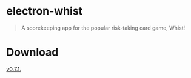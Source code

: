 # electron-whist

> A scorekeeping app for the popular risk-taking card game, Whist!

# Download 

[v0.7.1.](https://github.com/oliviaisarobot/electron-whist/raw/master/download/electron-whist.zip)
